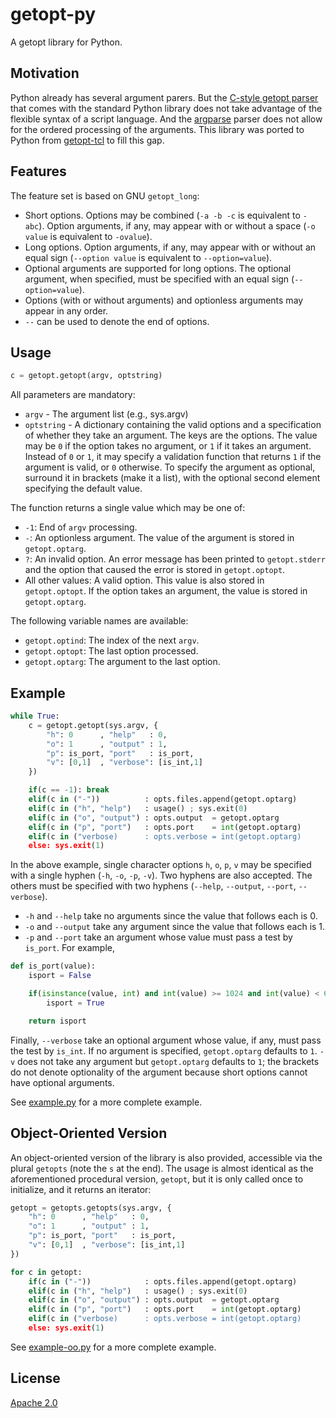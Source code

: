 # getopt-py
A getopt library for Python.


## Motivation

Python already has several argument parers. But the [C-style getopt parser]
that comes with the standard Python library does not take advantage of the
flexible syntax of a script language. And the [argparse] parser does not allow
for the ordered processing of the arguments. This library was ported to Python
from [getopt-tcl] to fill this gap.


## Features

The feature set is based on GNU `getopt_long`:

- Short options. Options may be combined (`-a -b -c` is equivalent to `-abc`).
  Option arguments, if any, may appear with or without a space (`-o value` is
  equivalent to `-ovalue`).
- Long options. Option arguments, if any, may appear with or without an equal sign
  (`--option value` is equivalent to `--option=value`).
- Optional arguments are supported for long options. The optional argument,
  when specified, must be specified with an equal sign (`--option=value`).
- Options (with or without arguments) and optionless arguments may appear in
  any order.
- `--` can be used to denote the end of options.


## Usage
```python
c = getopt.getopt(argv, optstring)
```

All parameters are mandatory:
- `argv` - The argument list (e.g., sys.argv)
- `optstring` - A dictionary containing the valid options and a specification
  of whether they take an argument. The keys are the options. The value may be
  `0` if the option takes no argument, or `1` if it takes an argument. Instead
  of `0` or `1`, it may specify a validation function that returns `1` if the
  argument is valid, or `0` otherwise. To specify the argument as optional,
  surround it in brackets (make it a list), with the optional second element
  specifying the default value.

The function returns a single value which may be one of:
- `-1`: End of `argv` processing.
- `-`: An optionless argument. The value of the argument is stored in `getopt.optarg`.
- `?`: An invalid option. An error message has been printed to `getopt.stderr` and the
  option that caused the error is stored in `getopt.optopt`.
- All other values: A valid option. This value is also stored in `getopt.optopt`. If
  the option takes an argument, the value is stored in `getopt.optarg`.

The following variable names are available:
- `getopt.optind`: The index of the next `argv`.
- `getopt.optopt`: The last option processed.
- `getopt.optarg`: The argument to the last option.



## Example
```python
while True:
    c = getopt.getopt(sys.argv, {
        "h": 0      , "help"   : 0,
        "o": 1      , "output" : 1,
        "p": is_port, "port"   : is_port,
        "v": [0,1]  , "verbose": [is_int,1]
    })

    if(c == -1): break
    elif(c in ("-"))          : opts.files.append(getopt.optarg)
    elif(c in ("h", "help")   : usage() ; sys.exit(0)
    elif(c in ("o", "output") : opts.output  = getopt.optarg
    elif(c in ("p", "port")   : opts.port    = int(getopt.optarg)
    elif(c in ("verbose)      : opts.verbose = int(getopt.optarg)
    else: sys.exit(1)
```

In the above example, single character options `h`, `o`, `p`, `v` may be
specified with a single hyphen (`-h`, `-o`, `-p`, `-v`). Two hyphens are also
accepted. The others must be specified with two hyphens (`--help`,
`--output`, `--port`, `--verbose`).

- `-h` and `--help` take no arguments since the value that follows each is 0.
- `-o` and `--output` take any argument since the value that follows each is 1.
- `-p` and `--port` take an argument whose value must pass a test by `is_port`.
  For example,

```python
def is_port(value):
    isport = False

    if(isinstance(value, int) and int(value) >= 1024 and int(value) < 65536):
        isport = True

    return isport
```

Finally, `--verbose` take an optional argument whose value, if any, must pass
the test by `is_int`. If no argument is specified, `getopt.optarg` defaults to
`1`. `-v` does not take any argument but `getopt.optarg` defaults to `1`; the
brackets do not denote optionality of the argument because short options cannot
have optional arguments.

See [example.py] for a more complete example.


## Object-Oriented Version

An object-oriented version of the library is also provided, accessible via the
plural `getopts` (note the `s` at the end).  The usage is almost identical as
the aforementioned procedural version, `getopt`, but it is only called once to
initialize, and it returns an iterator:
```python
getopt = getopts.getopts(sys.argv, {
    "h": 0      , "help"   : 0,
    "o": 1      , "output" : 1,
    "p": is_port, "port"   : is_port,
    "v": [0,1]  , "verbose": [is_int,1]
})

for c in getopt:
    if(c in ("-"))            : opts.files.append(getopt.optarg)
    elif(c in ("h", "help")   : usage() ; sys.exit(0)
    elif(c in ("o", "output") : opts.output  = getopt.optarg
    elif(c in ("p", "port")   : opts.port    = int(getopt.optarg)
    elif(c in ("verbose)      : opts.verbose = int(getopt.optarg)
    else: sys.exit(1)
```

See [example-oo.py] for a more complete example.


## License

[Apache 2.0]


[C-style getopt parser]: <https://docs.python.org/3.1/library/getopt.html>
[argparse]: <https://docs.python.org/3/library/argparse.html>
[getopt-tcl]: <https://github.com/markuskimius/getopt-tcl/>
[example.py]: <https://github.com/markuskimius/getopt-py/blob/master/test/example.py>
[example-oo.py]: <https://github.com/markuskimius/getopt-py/blob/master/test/example-oo.py>
[Apache 2.0]: <https://github.com/markuskimius/getopt-py/blob/master/LICENSE>

